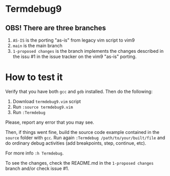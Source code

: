 # Termdebug9

## OBS! There are three branches

1. `AS-IS` is the porting "as-is" from legacy vim script to vim9
2. `main` is the main branch
3. `1-proposed changes` is the branch implements the changes described in the
   issu #1 in the issue tracker on the vim9 "as-is" porting.

# How to test it

Verify that you have both `gcc` and `gdb` installed. Then do the following:

1. Download `termdebug9.vim` script
2. Run `:source termdebug9.vim`
3. Run `:Termdebug`

Please, report any error that you may see.

Then, if things went fine, build the source code example contained in the
`source` folder with `gcc`. Run again `:Termdebug /path/to/your/built/file`
and do ordinary debug activities (add breakpoints, step, continue, etc).

For more info `:h Termdebug`.

To see the changes, check the README.md in the `1-proposed changes` branch and/or check issue #1.
